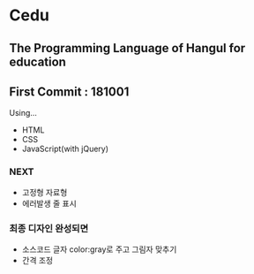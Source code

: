 # Cedu
## The Programming Language of Hangul for education
## First Commit : 181001

Using...
- HTML
- CSS
- JavaScript(with jQuery)


### NEXT
- 고정형 자료형
- 에러발생 줄 표시


### 최종 디자인 완성되면
- 소스코드 글자 color:gray로 주고 그림자 맞추기
- <table> 간격 조정
